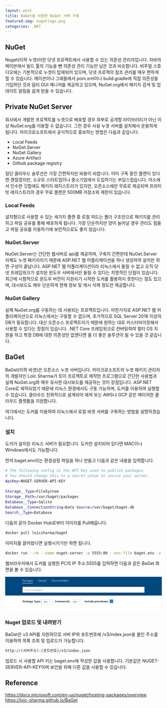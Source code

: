 ```yaml
---
layout: post
title: BaGet을 이용한 NuGet 서버 구축
featured-img: nugetlogo.png
categories: .NET
---
```


## NuGet

Nuget(이하 누겟)이란 닷넷 프로젝트에서 사용할 수 있는 의존성 관리자입니다. 자바의 메이븐에서 빌드 툴의 기능을 뺀 의존성 관리 기능만 남은 것과 비슷합니다.
비주얼 스튜디오에는 기본적으로 누겟이 탑재되어 있으며, 닷넷 프로젝의 참조 관리를 매우 편하게 할 수 있습니다. 메이븐이나 그래들에서 pom.xml이나 build.gradle에 직접 의존성을 기입하던 것과 달리 GUI 매니저를 제공하고 있으며, NuGet.org에서 패키지 검색 및 업데이트 알림을 쉽게 받을 수 있습니다.

## Private NuGet Server

회사에서 개발한 프로젝트를 누겟으로 배포할 경우 외부로 공개할 라이브러리가 아닌 이상 NuGet.org를 이용할 수 없습니다. 그런 경우 사설 누겟 서버를 설치해서 운용하게 됩니다. 마이크로소프트에서 공식적으로 홍보하는 방법은 다음과 같습니다.

* Local Feeds
* NuGet.Server
* NuGet Gallery
* Azure Artifact
* Github package registry

일단 클라우드 솔루션은 가장 간편하지만 비용이 비쌉니다. 이미 구독 중인 플랜이 있다면 괜찮겠지만, 소규모 스타트업이나 중소기업에서 도입하기는 부담스럽습니다. 마소에서 인수한 깃헙에도 패키지 레지스트리가 있지만, 오픈소스에만 무료로 제공되며 프라이빗 레지스트리의 경우 무료 플랜은 500MB 저장소와 제한이 있습니다.

### Local Feeds

설치형으로 사용할 수 있는 세가지 플랜 중 로컬 피드는 폴더 구조만으로 패키지를 관리하고 파일 공유를 통해 배포하게 됩니다. 가장 단순하지만 양이 늘어날 경우 관리도 힘들고 파일 공유를 이용하기에 보안적으로도 좋지 않습니다.

### NuGet.Server

NuGet.Server는 간단한 웹서버로 api를 제공하며, 구축이 간편한데 NuGet.Server 자체도 누겟 패키지이기 때문에 ASP.NET 웹 어플리케이션을 하나 생성하여 설치만 하면 구성이 끝납니다. ASP.NET 웹 어플리케이션이라 리눅스에서 돌릴 수 없고 오직 닷넷 프레임워크가 설치된 윈도우 서버에서만 돌릴 수 있다는 치명적인 단점이 있습니다. 최근에 시험적으로 윈도우 버전이 지원되기 시작한 도커를 활용하지 못한다는 점도 있으며, 대시보드도 매우 단순하게 현재 정보 및 캐시 삭제 정도만 제공합니다.

### NuGet Gallery

실제 NuGet.org를 구동하는 데 사용되는 프로젝트입니다. 마찬가지로 ASP.NET 웹 어플리케이션으로 리눅스에서는 구동할 수 없으며, 추가적으로 SQL Server 2016 이상의 DB가 필요합니다. 대신 오픈소스 프로젝트이기 때문에 원하는 대로 커스터마이징해서 사용할 수 있다는 장점이 있습니다. .NET Core 프레임워크로 컨버팅하여 멀티 OS 지원을 하고 특정 DB에 대한 의존성만 없앤다면 좀 더 좋은 솔루션이 될 수 있을 것 같습니다.

## BaGet

BaGet(이하 바겟)은 오픈소스 누겟 서버입니다. 마이크로소프트의 누겟 패키지 관리자의 개발자인 Loïc Sharma가 토이 프로젝트로 제작한 프로그램으로 간단한 사용법과 실제 NuGet.org와 매우 유사한 대시보드를 제공하는 것이 장점입니다. ASP.NET Core로 제작되었기 때문에 리눅스 환경에서도 구동 가능하며, 도커를 이용하여 실행할 수 있습니다. 클라우드 친화적으로 설계되어 애져 또는 AWS나 GCP 같은 메이저한 클라우드 플랫폼을 지원합니다.

여기에서는 도커를 이용하여 리눅스에서 로컬 바겟 서버를 구축하는 방법을 설명하겠습니다.

### 설치

도커가 설치된 리눅스 서버가 필요합니다. 도커만 설치되어 있다면 MAC이나 Windows에서도 가능합니다.

먼저 baget.env라는 환경설정 파일을 하나 만들고 다음과 같은 내용을 입력합니다.

```bash
# The following config is the API Key used to publish packages.
# You should change this to a secret value to secure your server.
ApiKey=NUGET-SERVER-API-KEY

Storage__Type=FileSystem
Storage__Path=/var/baget/packages
Database__Type=Sqlite
Database__ConnectionString=Data Source=/var/baget/baget.db
Search__Type=Database
```

다음과 같이 Docker Hub로부터 이미지를 Pull해옵니다.

```bash
docker pull loicsharma/baget
```

이미지를 끌어왔다면 실행시키기만 하면 됩니다.

```bash
docker run --rm --name nuget-server -p 5555:80 --env-file baget.env -v "$(pwd)/baget-data:/var/baget" loicsharma/baget:latest
```

웹브라우저에서 도커를 실행한 PC의 IP 주소:5555를 입력하면 다음과 같은 BaGet 화면을 볼 수 있습니다.

![Baget](/assets/img/posts/baget-nuget/bagetmain.png)

### Nuget 업로드 및 내려받기

BaGet은 v3 API를 지원하므로 서버 IP와 포트번호에 /v3/index.json을 붙인 주소를 이용하여 목록 조회 및 업로드가 가능합니다.

```html
http://(서버주소):(포트번호)/v3/index.json
```

업로드 시 사용할 API 키는 baget.env에 작성한 값을 사용합니다. 기본값은 NUGET-SERVER-API-KEY이며 보안을 위해 다른 값을 사용할 수 있습니다.

## Reference

<https://docs.microsoft.com/en-us/nuget/hosting-packages/overview>
<https://loic-sharma.github.io/BaGet>
